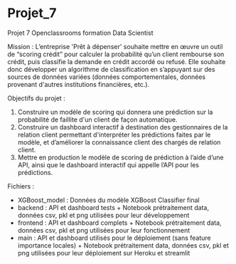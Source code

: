 # Projet_7
Projet 7 Openclassrooms formation Data Scientist 

Mission : 
L’entreprise 'Prêt à dépenser' souhaite mettre en œuvre un outil de “scoring crédit” pour calculer la probabilité qu’un client rembourse son crédit, puis classifie la demande en crédit accordé ou refusé. Elle souhaite donc développer un algorithme de classification en s’appuyant sur des sources de données variées (données comportementales, données provenant d'autres institutions financières, etc.).

Objectifs du projet : 
1. Construire un modèle de scoring qui donnera une prédiction sur la probabilité de faillite d'un client de façon automatique.
2. Construire un dashboard interactif à destination des gestionnaires de la relation client permettant d'interpréter les prédictions faites par le modèle, et d’améliorer la connaissance client des chargés de relation client.
3. Mettre en production le modèle de scoring de prédiction à l’aide d’une API, ainsi que le dashboard interactif qui appelle l’API pour les prédictions.

Fichiers : 
- XGBoost_model : Données du modèle XGBoost Classifier final
- backend : API et dashboard tests + Notebook prétraitement data, données csv, pkl et png utilisées pour leur développement 
- frontend : API et dashboard complets + Notebook prétraitement data, données csv, pkl et png utilisées pour leur fonctionnement
- main : API et dashboard utilisés pour le déploiement (sans feature importance locales) + Notebook prétraitement data, données csv, pkl et png utilisées pour leur déploiement sur Heroku et streamlit 
